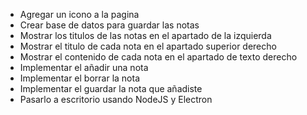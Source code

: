 * Agregar un icono a la pagina
* Crear base de datos para guardar las notas
* Mostrar los titulos de las notas en el apartado de la izquierda
* Mostrar el titulo de cada nota en el apartado superior derecho
* Mostrar el contenido de cada nota en el apartado de texto derecho
* Implementar el añadir una nota
* Implementar el borrar la nota
* Implementar el guardar la nota que añadiste
* Pasarlo a escritorio usando NodeJS y Electron
